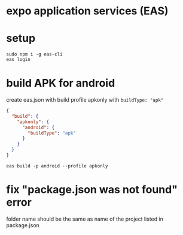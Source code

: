 # expo application services (EAS)

# setup

```
sudo npm i -g eas-cli
eas login
```

# build APK for android

create eas.json with build profile apkonly with `buildType: "apk"`

```json
{
  "build": {
    "apkonly": {
      "android": {
        "buildType": "apk"
      }
    }
  }
}
```

`eas build -p android --profile apkonly`

# fix "package.json was not found" error

folder name should be the same as name of the project listed in package.json
